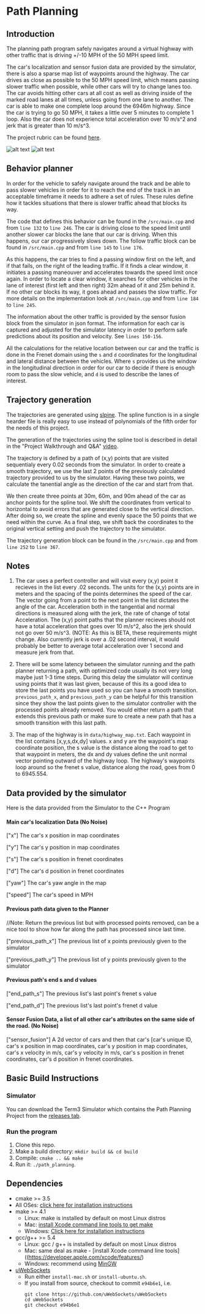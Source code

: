# Path Planning

## Introduction

The planning path program safely navigates around a virtual highway with other traffic that is driving +/-10 MPH of the 50 MPH speed limit.

The car's localization and sensor fusion data are provided by the simulator, there is also a sparse map list of waypoints around the highway. The car drives as close as possible to the 50 MPH speed limit, which means passing slower traffic when possible, while other cars will try to change lanes too. The car avoids hitting other cars at all cost as well as driving inside of the marked road lanes at all times, unless going from one lane to another. The car is able to make one complete loop around the 6946m highway. Since the car is trying to go 50 MPH, it takes a little over 5 minutes to complete 1 loop. Also the car does not experience total acceleration over 10 m/s^2 and jerk that is greater than 10 m/s^3.

The project rubric can be found [here](https://review.udacity.com/#!/projects/318/rubric).

![alt text](https://github.com/itornaza/sdc-path-planning/blob/master/images/cover.png "Path planning in action")
![alt text](https://github.com/itornaza/sdc-path-planning/blob/master/images/cover_2.png "Path planning in action")

## Behavior planner

In order for the vehicle to safely navigate around the track and be able to pass slower vehicles in order for it to reach the end of the track in an acceptable timeframe it needs to adhere a set of rules. These rules define how it tackles situations that there is slower traffic ahead that blocks its way.

The code that defines this behavior can be found in the `/src/main.cpp` and from `line 132` to `line 246`. The car is driving close to the speed limit until another slower car blocks the lane that our car is driving. When this happens, our car progressively slows down. The follow traffic block can be found in  `/src/main.cpp` and from `line 145` to `line 176`.


As this happens, the car tries to find a passing window first on the left, and if that fails, on the right of the leading traffic. If it finds a clear window, it initiates a passing maneouver and accelerates towards the speed limit once again. In order to locate a clear window, it searches for other vehicles in the lane of interest (first left and then right) 32m ahead of it and 25m behind it. If no other car blocks its way, it goes ahead and passes the slow traffic. For more details on the implementation look at `/src/main.cpp` and from `line 184` to `line 245`.

The information about the other traffic is provided by the sensor fusion block from the simulator in json format. The information for each car is captured and adjusted for the simulator latency in order to perform safe predictions about its position and velocity. See `lines 150-156`.

All the calculations for the relative location between our car and the traffic is done in the Frenet domain using the `s` and `d` coordinates for the longitudinal and lateral distance between the vehicles. Where `s` provides us the window in the longitudinal direction in order for our car to decide if there is enough room to pass the slow vehicle, and `d` is used to describe the lanes of interest.

## Trajectory generation

The trajectories are generated using [slpine](http://kluge.in-chemnitz.de/opensource/spline/). The spline function is in a single hearder file is really easy to use instead of polynomials of the fifth order for the needs of this project.

The generation of the trajectories using the spline tool is described in detail in the "Project Walkthrough and Q&A" [video](https://www.youtube.com/watch?v=7sI3VHFPP0w).

The trajectory is defined by a path of (x,y) points that are visited sequentialy every 0.02 seconds from the simulator. In order to create a smooth trajectory, we use the last 2 points of the previously calculated trajectory provided to us by the simulator. Having these two points, we calculate the tanential angle as the direction of the car and start from that.

We then create three points at 30m, 60m, and 90m ahead of the car as anchor points for the spline tool. We shift the coordinates from vertical to horizontal to avoid errors that are generated close to the vertical direction. After doing so, we create the spline and evenly space the 50 points that we need within the curve. As a final step, we shift back the coordinates to the original vertical setting and push the trajectory to the simulator.

The trajectory generation block can be found in the `/src/main.cpp` and from `line 252` to `line 367`.

## Notes

1. The car uses a perfect controller and will visit every (x,y) point it recieves in the list every .02 seconds. The units for the (x,y) points are in meters and the spacing of the points determines the speed of the car. The vector going from a point to the next point in the list dictates the angle of the car. Acceleration both in the tangential and normal directions is measured along with the jerk, the rate of change of total Acceleration. The (x,y) point paths that the planner recieves should not have a total acceleration that goes over 10 m/s^2, also the jerk should not go over 50 m/s^3. (NOTE: As this is BETA, these requirements might change. Also currently jerk is over a .02 second interval, it would probably be better to average total acceleration over 1 second and measure jerk from that.

2. There will be some latency between the simulator running and the path planner returning a path, with optimized code usually its not very long maybe just 1-3 time steps. During this delay the simulator will continue using points that it was last given, because of this its a good idea to store the last points you have used so you can have a smooth transition. `previous_path_x`, and `previous_path_y` can be helpful for this transition since they show the last points given to the simulator controller with the processed points already removed. You would either return a path that extends this previous path or make sure to create a new path that has a smooth transition with this last path.

3. The map of the highway is in `data/highway_map.txt`. Each waypoint in the list contains  [x,y,s,dx,dy] values. x and y are the waypoint's map coordinate position, the s value is the distance along the road to get to that waypoint in meters, the dx and dy values define the unit normal vector pointing outward of the highway loop. The highway's waypoints loop around so the frenet s value, distance along the road, goes from 0 to 6945.554.

## Data provided by the simulator

Here is the data provided from the Simulator to the C++ Program

#### Main car's localization Data (No Noise)

["x"] The car's x position in map coordinates

["y"] The car's y position in map coordinates

["s"] The car's s position in frenet coordinates

["d"] The car's d position in frenet coordinates

["yaw"] The car's yaw angle in the map

["speed"] The car's speed in MPH

#### Previous path data given to the Planner

//Note: Return the previous list but with processed points removed, can be a nice tool to show how far along
the path has processed since last time. 

["previous_path_x"] The previous list of x points previously given to the simulator

["previous_path_y"] The previous list of y points previously given to the simulator

#### Previous path's end s and d values 

["end_path_s"] The previous list's last point's frenet s value

["end_path_d"] The previous list's last point's frenet d value

#### Sensor Fusion Data, a list of all other car's attributes on the same side of the road. (No Noise)

["sensor_fusion"] A 2d vector of cars and then that car's [car's unique ID, car's x position in map coordinates, car's y position in map coordinates, car's x velocity in m/s, car's y velocity in m/s, car's s position in frenet coordinates, car's d position in frenet coordinates.

## Basic Build Instructions

### Simulator

You can download the Term3 Simulator which contains the Path Planning Project from the [releases tab](https://github.com/udacity/self-driving-car-sim/releases).

### Run the program

1. Clone this repo.
2. Make a build directory: `mkdir build && cd build`
3. Compile: `cmake .. && make`
4. Run it: `./path_planning`.

## Dependencies

* cmake >= 3.5
 * All OSes: [click here for installation instructions](https://cmake.org/install/)
* make >= 4.1
  * Linux: make is installed by default on most Linux distros
  * Mac: [install Xcode command line tools to get make](https://developer.apple.com/xcode/features/)
  * Windows: [Click here for installation instructions](http://gnuwin32.sourceforge.net/packages/make.htm)
* gcc/g++ >= 5.4
  * Linux: gcc / g++ is installed by default on most Linux distros
  * Mac: same deal as make - [install Xcode command line tools]((https://developer.apple.com/xcode/features/)
  * Windows: recommend using [MinGW](http://www.mingw.org/)
* [uWebSockets](https://github.com/uWebSockets/uWebSockets)
  * Run either `install-mac.sh` or `install-ubuntu.sh`.
  * If you install from source, checkout to commit `e94b6e1`, i.e.
    ```
    git clone https://github.com/uWebSockets/uWebSockets 
    cd uWebSockets
    git checkout e94b6e1
    ```

